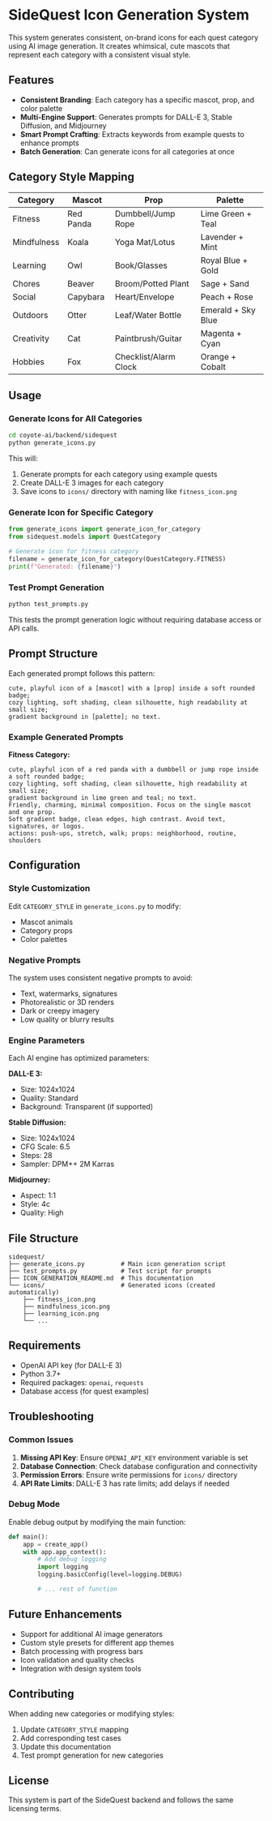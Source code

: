 # SideQuest Icon Generation System

This system generates consistent, on-brand icons for each quest category using AI image generation. It creates whimsical, cute mascots that represent each category with a consistent visual style.

## Features

- **Consistent Branding**: Each category has a specific mascot, prop, and color palette
- **Multi-Engine Support**: Generates prompts for DALL-E 3, Stable Diffusion, and Midjourney
- **Smart Prompt Crafting**: Extracts keywords from example quests to enhance prompts
- **Batch Generation**: Can generate icons for all categories at once

## Category Style Mapping

| Category    | Mascot    | Prop                  | Palette            |
| ----------- | --------- | --------------------- | ------------------ |
| Fitness     | Red Panda | Dumbbell/Jump Rope    | Lime Green + Teal  |
| Mindfulness | Koala     | Yoga Mat/Lotus        | Lavender + Mint    |
| Learning    | Owl       | Book/Glasses          | Royal Blue + Gold  |
| Chores      | Beaver    | Broom/Potted Plant    | Sage + Sand        |
| Social      | Capybara  | Heart/Envelope        | Peach + Rose       |
| Outdoors    | Otter     | Leaf/Water Bottle     | Emerald + Sky Blue |
| Creativity  | Cat       | Paintbrush/Guitar     | Magenta + Cyan     |
| Hobbies     | Fox       | Checklist/Alarm Clock | Orange + Cobalt    |

## Usage

### Generate Icons for All Categories

```bash
cd coyote-ai/backend/sidequest
python generate_icons.py
```

This will:

1. Generate prompts for each category using example quests
2. Create DALL-E 3 images for each category
3. Save icons to `icons/` directory with naming like `fitness_icon.png`

### Generate Icon for Specific Category

```python
from generate_icons import generate_icon_for_category
from sidequest.models import QuestCategory

# Generate icon for fitness category
filename = generate_icon_for_category(QuestCategory.FITNESS)
print(f"Generated: {filename}")
```

### Test Prompt Generation

```bash
python test_prompts.py
```

This tests the prompt generation logic without requiring database access or API calls.

## Prompt Structure

Each generated prompt follows this pattern:

```
cute, playful icon of a [mascot] with a [prop] inside a soft rounded badge;
cozy lighting, soft shading, clean silhouette, high readability at small size;
gradient background in [palette]; no text.
```

### Example Generated Prompts

**Fitness Category:**

```
cute, playful icon of a red panda with a dumbbell or jump rope inside a soft rounded badge;
cozy lighting, soft shading, clean silhouette, high readability at small size;
gradient background in lime green and teal; no text.
Friendly, charming, minimal composition. Focus on the single mascot and one prop.
Soft gradient badge, clean edges, high contrast. Avoid text, signatures, or logos.
actions: push-ups, stretch, walk; props: neighborhood, routine, shoulders
```

## Configuration

### Style Customization

Edit `CATEGORY_STYLE` in `generate_icons.py` to modify:

- Mascot animals
- Category props
- Color palettes

### Negative Prompts

The system uses consistent negative prompts to avoid:

- Text, watermarks, signatures
- Photorealistic or 3D renders
- Dark or creepy imagery
- Low quality or blurry results

### Engine Parameters

Each AI engine has optimized parameters:

**DALL-E 3:**

- Size: 1024x1024
- Quality: Standard
- Background: Transparent (if supported)

**Stable Diffusion:**

- Size: 1024x1024
- CFG Scale: 6.5
- Steps: 28
- Sampler: DPM++ 2M Karras

**Midjourney:**

- Aspect: 1:1
- Style: 4c
- Quality: High

## File Structure

```
sidequest/
├── generate_icons.py          # Main icon generation script
├── test_prompts.py            # Test script for prompts
├── ICON_GENERATION_README.md  # This documentation
└── icons/                     # Generated icons (created automatically)
    ├── fitness_icon.png
    ├── mindfulness_icon.png
    ├── learning_icon.png
    └── ...
```

## Requirements

- OpenAI API key (for DALL-E 3)
- Python 3.7+
- Required packages: `openai`, `requests`
- Database access (for quest examples)

## Troubleshooting

### Common Issues

1. **Missing API Key**: Ensure `OPENAI_API_KEY` environment variable is set
2. **Database Connection**: Check database configuration and connectivity
3. **Permission Errors**: Ensure write permissions for `icons/` directory
4. **API Rate Limits**: DALL-E 3 has rate limits; add delays if needed

### Debug Mode

Enable debug output by modifying the main function:

```python
def main():
    app = create_app()
    with app.app_context():
        # Add debug logging
        import logging
        logging.basicConfig(level=logging.DEBUG)

        # ... rest of function
```

## Future Enhancements

- Support for additional AI image generators
- Custom style presets for different app themes
- Batch processing with progress bars
- Icon validation and quality checks
- Integration with design system tools

## Contributing

When adding new categories or modifying styles:

1. Update `CATEGORY_STYLE` mapping
2. Add corresponding test cases
3. Update this documentation
4. Test prompt generation for new categories

## License

This system is part of the SideQuest backend and follows the same licensing terms.
